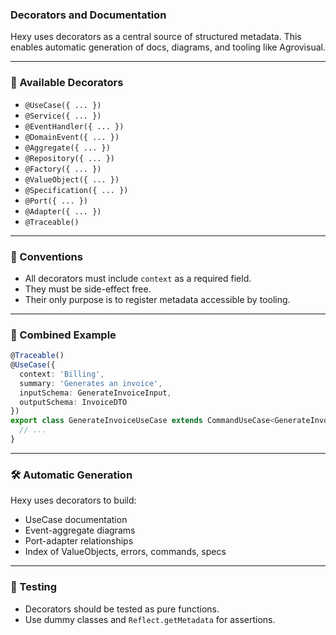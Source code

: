 ### Decorators and Documentation

Hexy uses decorators as a central source of structured metadata. This enables automatic generation of docs, diagrams, and tooling like Agrovisual.

---

### 🎯 Available Decorators

- `@UseCase({ ... })`
- `@Service({ ... })`
- `@EventHandler({ ... })`
- `@DomainEvent({ ... })`
- `@Aggregate({ ... })`
- `@Repository({ ... })`
- `@Factory({ ... })`
- `@ValueObject({ ... })`
- `@Specification({ ... })`
- `@Port({ ... })`
- `@Adapter({ ... })`
- `@Traceable()`

---

### 🧱 Conventions

- All decorators must include `context` as a required field.
- They must be side-effect free.
- Their only purpose is to register metadata accessible by tooling.

---

### 🧩 Combined Example

```ts
@Traceable()
@UseCase({
  context: 'Billing',
  summary: 'Generates an invoice',
  inputSchema: GenerateInvoiceInput,
  outputSchema: InvoiceDTO
})
export class GenerateInvoiceUseCase extends CommandUseCase<GenerateInvoiceInput, InvoiceDTO> {
  // ...
}
```

---

### 🛠 Automatic Generation

Hexy uses decorators to build:

- UseCase documentation
- Event-aggregate diagrams
- Port-adapter relationships
- Index of ValueObjects, errors, commands, specs

---

### 🧪 Testing

- Decorators should be tested as pure functions.
- Use dummy classes and `Reflect.getMetadata` for assertions.
